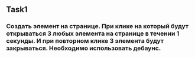 ## Task1

### Создать элемент на странице. При клике на который будут открываться 3 любых элемента на странице в течении 1 секунды. И при повторном клике 3 элемента будут закрываться. Необходимо использовать дебаунс.
